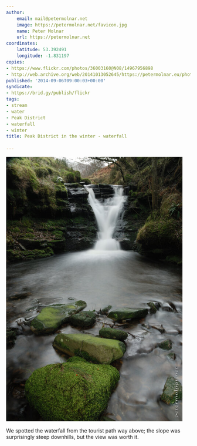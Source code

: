 ```yaml
---
author:
    email: mail@petermolnar.net
    image: https://petermolnar.net/favicon.jpg
    name: Peter Molnar
    url: https://petermolnar.net
coordinates:
    latitude: 53.392491
    longitude: -1.831197
copies:
- https://www.flickr.com/photos/36003160@N08/14967956898
- http://web.archive.org/web/20141013052645/https://petermolnar.eu/photo/peak-district-in-the-winter-waterfall/
published: '2014-09-06T09:00:03+00:00'
syndicate:
- https://brid.gy/publish/flickr
tags:
- stream
- water
- Peak District
- waterfall
- winter
title: Peak District in the winter - waterfall

---
```


![](peak-district-in-the-winter-waterfall.jpg)

We spotted the waterfall from the tourist path way above; the slope was
surprisingly steep downhills, but the view was worth it.
